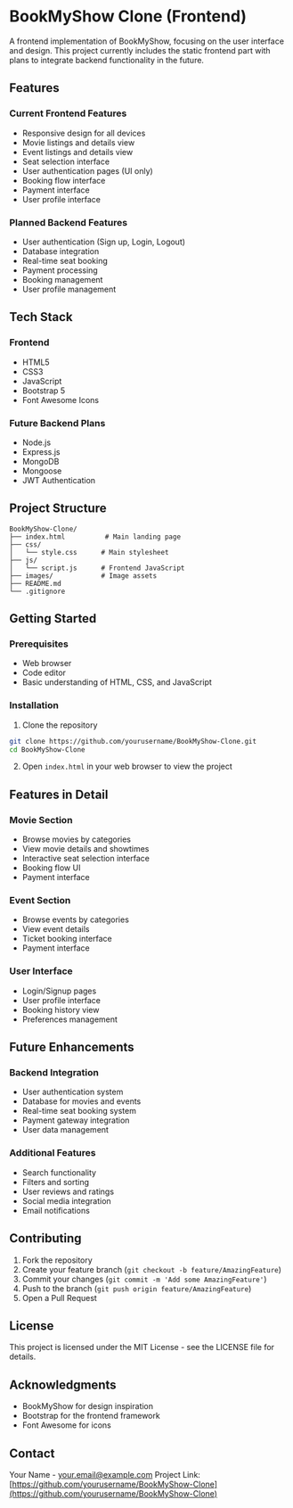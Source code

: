 # BookMyShow Clone (Frontend)

A frontend implementation of BookMyShow, focusing on the user interface and design. This project currently includes the static frontend part with plans to integrate backend functionality in the future.

## Features

### Current Frontend Features
- Responsive design for all devices
- Movie listings and details view
- Event listings and details view
- Seat selection interface
- User authentication pages (UI only)
- Booking flow interface
- Payment interface
- User profile interface

### Planned Backend Features
- User authentication (Sign up, Login, Logout)
- Database integration
- Real-time seat booking
- Payment processing
- Booking management
- User profile management

## Tech Stack

### Frontend
- HTML5
- CSS3
- JavaScript
- Bootstrap 5
- Font Awesome Icons

### Future Backend Plans
- Node.js
- Express.js
- MongoDB
- Mongoose
- JWT Authentication

## Project Structure
```
BookMyShow-Clone/
├── index.html          # Main landing page
├── css/
│   └── style.css      # Main stylesheet
├── js/
│   └── script.js      # Frontend JavaScript
├── images/            # Image assets
├── README.md
└── .gitignore
```

## Getting Started

### Prerequisites
- Web browser
- Code editor
- Basic understanding of HTML, CSS, and JavaScript

### Installation

1. Clone the repository
```bash
git clone https://github.com/yourusername/BookMyShow-Clone.git
cd BookMyShow-Clone
```

2. Open `index.html` in your web browser to view the project

## Features in Detail

### Movie Section
- Browse movies by categories
- View movie details and showtimes
- Interactive seat selection interface
- Booking flow UI
- Payment interface

### Event Section
- Browse events by categories
- View event details
- Ticket booking interface
- Payment interface

### User Interface
- Login/Signup pages
- User profile interface
- Booking history view
- Preferences management

## Future Enhancements

### Backend Integration
- User authentication system
- Database for movies and events
- Real-time seat booking system
- Payment gateway integration
- User data management

### Additional Features
- Search functionality
- Filters and sorting
- User reviews and ratings
- Social media integration
- Email notifications

## Contributing

1. Fork the repository
2. Create your feature branch (`git checkout -b feature/AmazingFeature`)
3. Commit your changes (`git commit -m 'Add some AmazingFeature'`)
4. Push to the branch (`git push origin feature/AmazingFeature`)
5. Open a Pull Request

## License

This project is licensed under the MIT License - see the LICENSE file for details.

## Acknowledgments

- BookMyShow for design inspiration
- Bootstrap for the frontend framework
- Font Awesome for icons

## Contact

Your Name - your.email@example.com
Project Link: [https://github.com/yourusername/BookMyShow-Clone](https://github.com/yourusername/BookMyShow-Clone) 